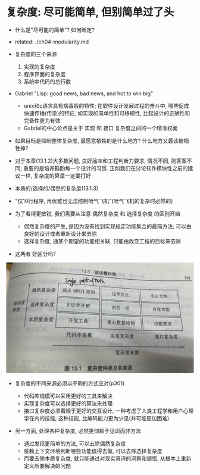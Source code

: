 复杂度: 尽可能简单, 但别简单过了头
==========================================

+ 什么是"尽可能的简单"? 如何断定?

+ related: ./ch04-modularity.md

+ 复杂度的三个来源
    1. 实现的复杂度
    2. 程序界面的复杂度
    3. 系统中代码的总行数

+ Gabriel "Lisp: good news, bad news, and hot to win big"
    + unix和c语言具有病毒般的特性; 在软件设计发展过程的奋斗中, 哪些促成快速传播(传染)的特征, 如实现的简单性和可移植性, 比起设计的正确性和完备性更为有效
    + Gabriel的中心论点是关于 实现 和 接口 复杂度之间的一个精准权衡

+ 如果目标是抑制整体复杂度, 最愿意牺牲的是什么地方? 什么地方又最该被牺牲掉?

+ 对于本章(13.1.2)大多数问题, 良好品味和工程判断力要求, 情况不同, 则答案不同; 重要的是培养斟酌每一个设计的习惯. 正如我们在讨论软件模块性之前的建议一样, 复杂度的算盘一定要打好

+ 本质的/选择的/偶然的复杂度(13.1.3)

+ "仅10行程序, 再优雅也无法控制喷气飞机"(喷气飞机的复杂时必然的)

+ 为了看得更敏锐, 我们需要从注意 偶然复杂度 和 选择复杂度 的区别开始
    + 偶然复杂度的产生, 是因为没有找到实现规定功能集合的最简方法; 可以由良好的设计或者重新设计来去除
    + 选择复杂度, 通某个期望的功能相关联, 只能由改变工程的目标来去除

+ 这两者 好区分吗?


![复杂度种类及其来源](./fuzaduzhonglei-laiyuan.png)


+ 复杂度的不同来源必须以不同的方式应对(p301)
    + 代码库规模可以采用更好的工具来解决
    + 实现复杂度可以选择更好的算法来处理
    + 接口复杂度必须着眼于更好的交互设计, 一种考虑了人类工程学和用户心理学在内的技能; 这种技能, 比编码能力更为少见(并可能更加困难)

+ 另一方面, 处理各种复杂度, 必然更仰赖于见识而非方法
    + 通过发现更简单的方法, 可以去除偶然复杂度
    + 依赖上下文环境判断哪些功能值得去做, 可以去除选择复杂度
    + 而要去除本质复杂度, 就只能通过对现实真谛的洞察和顿悟, 从根本上重新定义所要解决的问题





